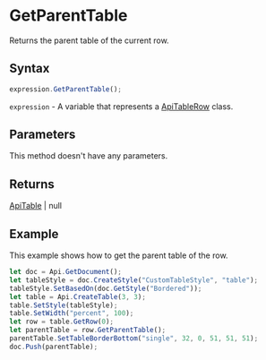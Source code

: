# GetParentTable

Returns the parent table of the current row.

## Syntax

```javascript
expression.GetParentTable();
```

`expression` - A variable that represents a [ApiTableRow](../ApiTableRow.md) class.

## Parameters

This method doesn't have any parameters.

## Returns

[ApiTable](../../ApiTable/ApiTable.md) \| null

## Example

This example shows how to get the parent table of the row.

```javascript editor-docx
let doc = Api.GetDocument();
let tableStyle = doc.CreateStyle("CustomTableStyle", "table");
tableStyle.SetBasedOn(doc.GetStyle("Bordered"));
let table = Api.CreateTable(3, 3);
table.SetStyle(tableStyle);
table.SetWidth("percent", 100);
let row = table.GetRow(0);
let parentTable = row.GetParentTable();
parentTable.SetTableBorderBottom("single", 32, 0, 51, 51, 51);
doc.Push(parentTable);
```
